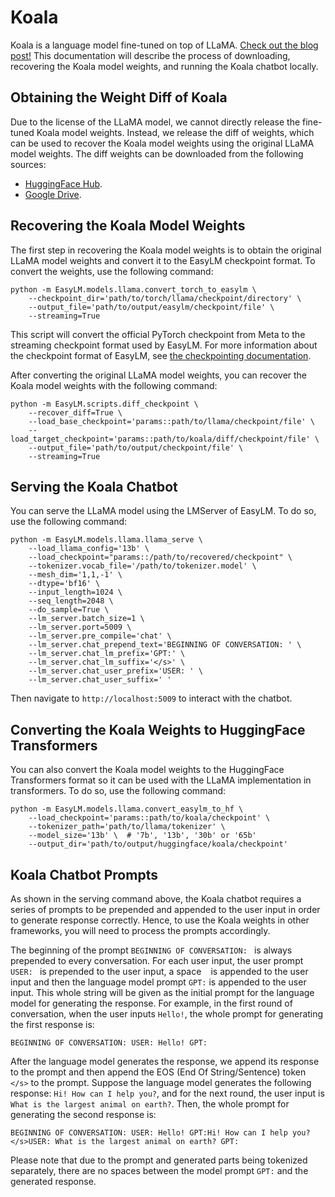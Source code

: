 # Koala
Koala is a language model fine-tuned on top of LLaMA.
[Check out the blog post!](https://bair.berkeley.edu/blog/2023/04/03/koala/)
This documentation will describe the process of downloading, recovering the
Koala model weights, and running the Koala chatbot locally.


## Obtaining the Weight Diff of Koala
Due to the license of the LLaMA model, we cannot directly release the fine-tuned
Koala model weights. Instead, we release the diff of weights, which can be used
to recover the Koala model weights using the original LLaMA model weights. The diff
weights can be downloaded from the following sources:
* [HuggingFace Hub](https://huggingface.co/young-geng/koala/tree/main).
* [Google Drive](https://drive.google.com/drive/folders/10f7wrlAFoPIy-TECHsx9DKIvbQYunCfl?usp=sharing).


## Recovering the Koala Model Weights
The first step in recovering the Koala model weights is to obtain the original
LLaMA model weights and convert it to the EasyLM checkpoint format. To convert the weights,
use the following command:

``` shell
python -m EasyLM.models.llama.convert_torch_to_easylm \
    --checkpoint_dir='path/to/torch/llama/checkpoint/directory' \
    --output_file='path/to/output/easylm/checkpoint/file' \
    --streaming=True
```

This script will convert the official PyTorch checkpoint from Meta to the
streaming checkpoint format used by EasyLM. For more information
about the checkpoint format of EasyLM, see [the checkpointing documentation](checkpointing.md).


After converting the original LLaMA model weights, you can recover the Koala
model weights with the following command:

``` shell
python -m EasyLM.scripts.diff_checkpoint \
    --recover_diff=True \
    --load_base_checkpoint='params::path/to/llama/checkpoint/file' \
    --load_target_checkpoint='params::path/to/koala/diff/checkpoint/file' \
    --output_file='path/to/output/checkpoint/file' \
    --streaming=True
```


## Serving the Koala Chatbot
You can serve the LLaMA model using the LMServer of EasyLM. To do so, use the
following command:

``` shell
python -m EasyLM.models.llama.llama_serve \
    --load_llama_config='13b' \
    --load_checkpoint="params::/path/to/recovered/checkpoint" \
    --tokenizer.vocab_file='/path/to/tokenizer.model' \
    --mesh_dim='1,1,-1' \
    --dtype='bf16' \
    --input_length=1024 \
    --seq_length=2048 \
    --do_sample=True \
    --lm_server.batch_size=1 \
    --lm_server.port=5009 \
    --lm_server.pre_compile='chat' \
    --lm_server.chat_prepend_text='BEGINNING OF CONVERSATION: ' \
    --lm_server.chat_lm_prefix='GPT:' \
    --lm_server.chat_lm_suffix='</s>' \
    --lm_server.chat_user_prefix='USER: ' \
    --lm_server.chat_user_suffix=' '
```

Then navigate to `http://localhost:5009` to interact with the chatbot.


## Converting the Koala Weights to HuggingFace Transformers
You can also convert the Koala model weights to the HuggingFace Transformers format
so it can be used with the LLaMA implementation in transformers. To do so, use
the following command:

``` shell
python -m EasyLM.models.llama.convert_easylm_to_hf \
    --load_checkpoint='params::path/to/koala/checkpoint' \
    --tokenizer_path='path/to/llama/tokenizer' \
    --model_size='13b' \  # '7b', '13b', '30b' or '65b'
    --output_dir='path/to/output/huggingface/koala/checkpoint'
```


## Koala Chatbot Prompts
As shown in the serving command above, the Koala chatbot requires a
series of prompts to be prepended and appended to the user input in order to
generate response correctly. Hence, to use the Koala weights in other frameworks,
you will need to process the prompts accordingly.

The beginning of the prompt `BEGINNING OF CONVERSATION: ` is always prepended to
every conversation. For each user input, the user prompt `USER: ` is prepended
to the user input, a space ` ` is appended to the user input and then the
language model prompt `GPT:` is appended to the user input. This whole string
will be given as the initial prompt for the language model for generating the response.
For example, in the first round of conversation, when the user inputs `Hello!`,
the whole prompt for generating the first response is:

```
BEGINNING OF CONVERSATION: USER: Hello! GPT:
```

After the language model generates the response, we append its response to the
prompt and then append the EOS (End Of String/Sentence) token `</s>` to the prompt. Suppose the language
model generates the following response: `Hi! How can I help you?`, and for the
next round, the user input is `What is the largest animal on earth?`. Then,
the whole prompt for generating the second response is:

```
BEGINNING OF CONVERSATION: USER: Hello! GPT:Hi! How can I help you?</s>USER: What is the largest animal on earth? GPT:
```

Please note that due to the prompt and generated parts being tokenized separately, there are
no spaces between the model prompt `GPT:` and the generated response.
